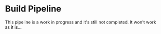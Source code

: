# Build Pipeline

This pipeline is a work in progress and it's still not completed. It won't work as it is...
